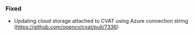 ### Fixed

- Updating cloud storage attached to CVAT using Azure connection string
  (<https://github.com/opencv/cvat/pull/7336>)

